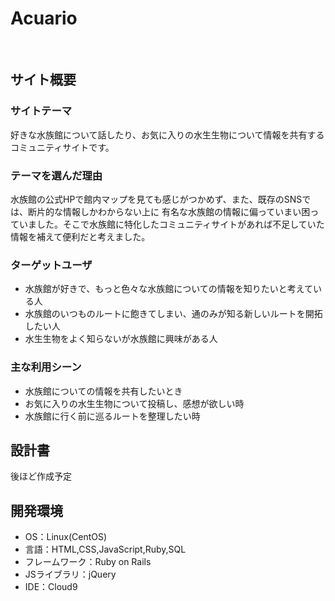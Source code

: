 # Acuario
​
## サイト概要
### サイトテーマ
<!--何を『目的』とし、どのような『分類』なのかを簡潔に書く-->
好きな水族館について話したり、お気に入りの水生生物について情報を共有するコミュニティサイトです。
​
### テーマを選んだ理由
<!--なぜこのようなテーマにしたかを説明する-->
水族館の公式HPで館内マップを見ても感じがつかめず、また、既存のSNSでは、断片的な情報しかわからない上に
有名な水族館の情報に偏っていまい困っていました。そこで水族館に特化したコミュニティサイトがあれば不足していた情報を補えて便利だと考えました。
​
### ターゲットユーザ
<!--誰に使ってもらうかを具体的に記載する-->
- 水族館が好きで、もっと色々な水族館についての情報を知りたいと考えている人
- 水族館のいつものルートに飽きてしまい、通のみが知る新しいルートを開拓したい人
- 水生生物をよく知らないが水族館に興味がある人
​
### 主な利用シーン
<!--どのような時に使うのかの状況を記載すること-->
- 水族館についての情報を共有したいとき
- お気に入りの水生生物について投稿し、感想が欲しい時
- 水族館に行く前に巡るルートを整理したい時
​
## 設計書
<!--テーマを設定・提出する時点では不要です-->
後ほど作成予定

## 開発環境
- OS：Linux(CentOS)
- 言語：HTML,CSS,JavaScript,Ruby,SQL
- フレームワーク：Ruby on Rails
- JSライブラリ：jQuery
- IDE：Cloud9
